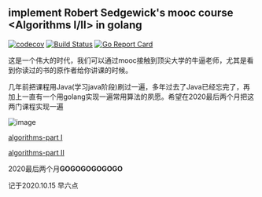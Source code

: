 ## implement Robert Sedgewick's mooc course <Algorithms I/II> in golang

[![codecov](https://codecov.io/gh/lzh2nix/algorithms101/branch/master/graph/badge.svg)](https://codecov.io/gh/lzh2nix/algorithms101)
[![Build Status](https://travis-ci.org/lzh2nix/algorithms101.svg?branch=master)](https://travis-ci.org/lzh2nix/algorithms101)
[![Go Report Card](https://goreportcard.com/badge/github.com/lzh2nix/algorithms101)](https://goreportcard.com/report/github.com/lzh2nix/algorithms101)


这是一个伟大的时代，我们可以通过mooc接触到顶尖大学的牛逼老师，尤其是看到你读过的书的原作者给你讲课的时候。

几年前把课程用Java(学习java阶段)刷过一遍，多年过去了Java已经忘完了，再加上一直有一个用golang实现一遍常用算法的夙愿。希望在2020最后两个月把这两门课程实现一遍

![image](https://user-images.githubusercontent.com/7421004/96057503-abdd1c80-0ebb-11eb-83c6-2804bd0c57c3.png)



[algorithms-part I](https://www.coursera.org/learn/algorithms-part1?)

[algorithms-part II](https://www.coursera.org/learn/algorithms-part2)

2020最后两个月**GOGOGOGOGOGO**

记于2020.10.15 早六点
